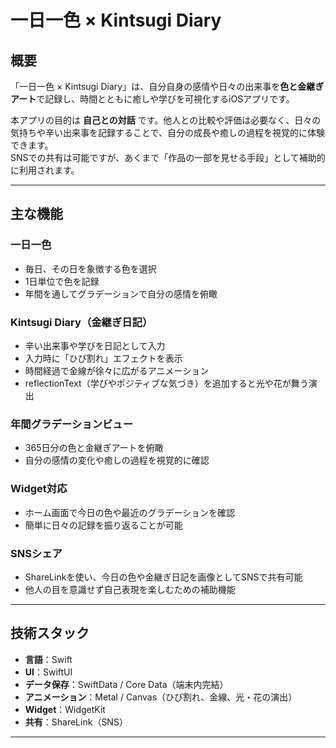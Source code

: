 # 一日一色 × Kintsugi Diary

## 概要
「一日一色 × Kintsugi Diary」は、自分自身の感情や日々の出来事を**色と金継ぎアート**で記録し、時間とともに癒しや学びを可視化するiOSアプリです。

本アプリの目的は **自己との対話** です。他人との比較や評価は必要なく、日々の気持ちや辛い出来事を記録することで、自分の成長や癒しの過程を視覚的に体験できます。  
SNSでの共有は可能ですが、あくまで「作品の一部を見せる手段」として補助的に利用されます。

---

## 主な機能

### 一日一色
- 毎日、その日を象徴する色を選択
- 1日単位で色を記録
- 年間を通してグラデーションで自分の感情を俯瞰

### Kintsugi Diary（金継ぎ日記）
- 辛い出来事や学びを日記として入力
- 入力時に「ひび割れ」エフェクトを表示
- 時間経過で金線が徐々に広がるアニメーション
- reflectionText（学びやポジティブな気づき）を追加すると光や花が舞う演出

### 年間グラデーションビュー
- 365日分の色と金継ぎアートを俯瞰
- 自分の感情の変化や癒しの過程を視覚的に確認

### Widget対応
- ホーム画面で今日の色や最近のグラデーションを確認
- 簡単に日々の記録を振り返ることが可能

### SNSシェア
- ShareLinkを使い、今日の色や金継ぎ日記を画像としてSNSで共有可能
- 他人の目を意識せず自己表現を楽しむための補助機能

---

## 技術スタック
- **言語**：Swift
- **UI**：SwiftUI
- **データ保存**：SwiftData / Core Data（端末内完結）
- **アニメーション**：Metal / Canvas（ひび割れ、金線、光・花の演出）
- **Widget**：WidgetKit
- **共有**：ShareLink（SNS）

---
